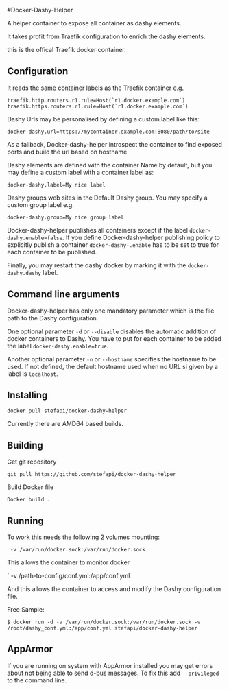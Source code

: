 #Docker-Dashy-Helper

A helper container to expose all container as dashy elements.

It takes profit from Traefik configuration to enrich the dashy elements.

this is the offical Traefik docker container.

## Configuration

It reads the same container labels as the Traefik container e.g.

```
traefik.http.routers.r1.rule=Host(`r1.docker.example.com`)
traefik.https.routers.r1.rule=Host(`r1.docker.example.com`)
```
Dashy Urls may be personalised by defining a custom label like this:

````
docker-dashy.url=https://mycontainer.example.com:8080/path/to/site
````
As a fallback, Docker-dashy-helper introspect the container to find exposed ports and build the url based on hostname

Dashy elements are defined with the container Name by default, but you may define a custom label with a container label as:
```
docker-dashy.label=My nice label
```
Dashy groups web sites in the Default Dashy group. You may specify a custom group label e.g.

```
docker-dashy.group=My nice group label
```

Docker-dashy-helper publishes all containers except if the label `docker-dashy.enable=false`. If you define Docker-dashy-helper publishing policy to explicitly publish a container `docker-dashy-.enable` has to be set to true for each container to be published.

Finally, you may restart the dashy docker by marking it with the `docker-dashy.dashy` label.

## Command line arguments

Docker-dashy-helper has only one mandatory parameter which is the file path to the Dashy configuration.

One optional parameter `-d` or `--disable` disables the automatic addition of docker containers to Dashy. You have to put for each container to be added the label `docker-dashy.enable=true`.

Another optional parameter `-n` or `--hostname` specifies the hostname to be used. If not defined, the default hostname used when no URL si given by a label is `localhost`.

## Installing

`docker pull stefapi/docker-dashy-helper`

Currently there are AMD64 based builds.

## Building

Get git repository

`git pull https://github.com/stefapi/docker-dashy-helper`

Build Docker file

`Docker build .`

## Running

To work this needs the following 2 volumes mounting:

` -v /var/run/docker.sock:/var/run/docker.sock`

This allows the container to monitor docker

` -v /path-to-config/conf.yml:/app/conf.yml

And this allows the container to access and modify the Dashy configuration file.

Free Sample:
```
$ docker run -d -v /var/run/docker.sock:/var/run/docker.sock -v /root/dashy_conf.yml:/app/conf.yml stefapi/docker-dashy-helper 
```

## AppArmor

If you are running on system with AppArmor installed you may get errors about not being able to send d-bus messages. To fix this add
`--privileged` to the command line.
